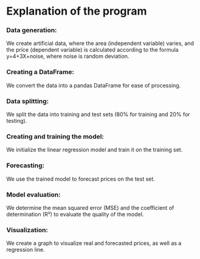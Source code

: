 # Explanation of the program
### Data generation: 
We create artificial data, where the area (independent variable) varies, and the price (dependent variable) is calculated according to the formula  y=4+3X+noise, where noise is random deviation.
### Creating a DataFrame: 
We convert the data into a pandas DataFrame for ease of processing.
### Data splitting: 
We split the data into training and test sets (80% for training and 20% for testing).
### Creating and training the model: 
We initialize the linear regression model and train it on the training set.
### Forecasting: 
We use the trained model to forecast prices on the test set.
### Model evaluation: 
We determine the mean squared error (MSE) and the coefficient of determination (R²) to evaluate the quality of the model.
### Visualization: 
We create a graph to visualize real and forecasted prices, as well as a regression line.
